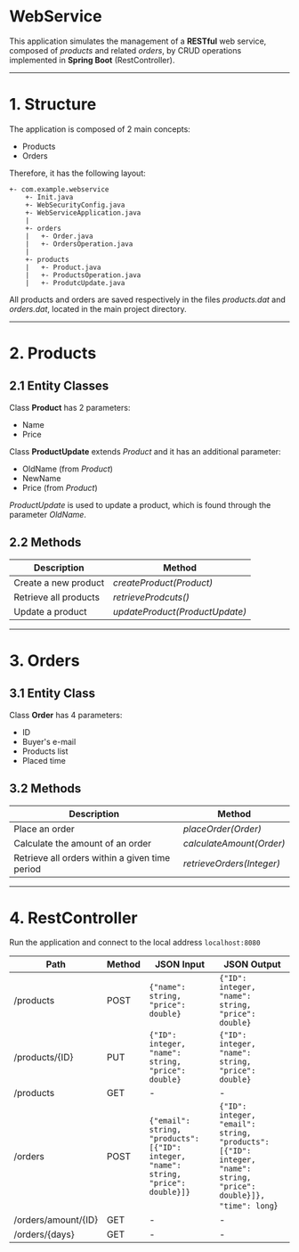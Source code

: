 # WebService

This application simulates the management of a **RESTful** web service, composed of *products* and related *orders*,
by CRUD operations implemented in **Spring Boot** (RestController).

---
# 1. Structure

The application is composed of 2 main concepts:
* Products
* Orders

Therefore, it has the following layout:

```
+- com.example.webservice
    +- Init.java
    +- WebSecurityConfig.java
    +- WebServiceApplication.java
    |
    +- orders
    |   +- Order.java
    |   +- OrdersOperation.java
    |
    +- products
    |   +- Product.java
    |   +- ProductsOperation.java
    |   +- ProdutcUpdate.java
```

All products and orders are saved respectively in the files *products.dat* and *orders.dat*,
located in the main project directory.

---
# 2. Products

## 2.1 Entity Classes

Class **Product** has 2 parameters:
* Name
* Price

Class **ProductUpdate** extends *Product* and it has an additional parameter:
* OldName (from *Product*)
* NewName
* Price (from *Product*)

*ProductUpdate* is used to update a product, which is found through the parameter *OldName*.

## 2.2 Methods

Description | Method
----------- | ------
Create a new product | *createProduct(Product)*
Retrieve all products | *retrieveProdcuts()*
Update a product | *updateProduct(ProductUpdate)*

---
# 3. Orders

## 3.1 Entity Class

Class **Order** has 4 parameters:
* ID
* Buyer's e-mail
* Products list
* Placed time

## 3.2 Methods

Description | Method
----------- | ------
Place an order | *placeOrder(Order)*
Calculate the amount of an order | *calculateAmount(Order)*
Retrieve all orders within a given time period | *retrieveOrders(Integer)*

---
# 4. RestController

Run the application and connect to the local address ```localhost:8080```

Path | Method | JSON Input | JSON Output
-----|--------|------------|------------
/products | POST | ```{"name": string, "price": double}``` | ```{"ID": integer, "name": string, "price": double}```
/products/{ID} | PUT | ```{"ID": integer, "name": string, "price": double}``` | ```{"ID": integer, "name": string, "price": double}```
/products | GET | - | - | ```[{"ID": integer, "name": string, "price": double}]```
/orders | POST |  ```{"email": string, "products": [{"ID": integer, "name": string, "price": double}]}``` | ```{"ID": integer, "email": string, "products": [{"ID": integer, "name": string, "price": double}]}, "time": long```}
/orders/amount/{ID} | GET | - | - | ```Double```
/orders/{days} | GET | - | - | ```[{"ID": integer, "email": string, "products": [{"ID": integer, "name": string, "price": double}]}, "time": long```}]
